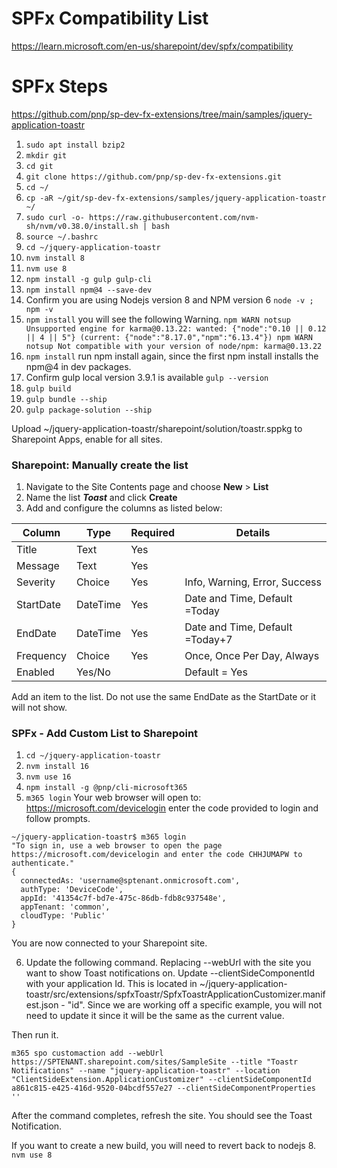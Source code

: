 # SPFx Compatibility List
https://learn.microsoft.com/en-us/sharepoint/dev/spfx/compatibility

# SPFx Steps
https://github.com/pnp/sp-dev-fx-extensions/tree/main/samples/jquery-application-toastr

1. `sudo apt install bzip2`
2. `mkdir git`
3. `cd git`
4. `git clone https://github.com/pnp/sp-dev-fx-extensions.git`
5. `cd ~/`
6. `cp -aR ~/git/sp-dev-fx-extensions/samples/jquery-application-toastr ~/`
7. `sudo curl -o- https://raw.githubusercontent.com/nvm-sh/nvm/v0.38.0/install.sh | bash`
8. `source ~/.bashrc`
9. `cd ~/jquery-application-toastr`
10. `nvm install 8`
11. `nvm use 8`
12. `npm install -g gulp gulp-cli`
13. `npm install npm@4 --save-dev` 
14. Confirm you are using Nodejs version 8 and NPM version 6 `node -v ; npm -v`
15. `npm install` you will see the following Warning. 
`npm WARN notsup Unsupported engine for karma@0.13.22: wanted: {"node":"0.10 || 0.12 || 4 || 5"} (current: {"node":"8.17.0","npm":"6.13.4"})
npm WARN notsup Not compatible with your version of node/npm: karma@0.13.22`
17. `npm install` run npm install again, since the first npm install installs the npm@4 in dev packages. 
18. Confirm gulp local version 3.9.1 is available `gulp --version` 
19. `gulp build`
20. `gulp bundle --ship`
21. `gulp package-solution --ship`

Upload ~/jquery-application-toastr/sharepoint/solution/toastr.sppkg to Sharepoint Apps, enable for all sites.
### Sharepoint: Manually create the list

1. Navigate to the Site Contents page and choose **New** > **List**
2. Name the list _**Toast**_ and click **Create**
3. Add and configure the columns as listed below:

Column | Type | Required | Details
--- | --- | --- | ---
Title | Text | Yes |
Message | Text | Yes |
Severity | Choice | Yes | Info, Warning, Error, Success
StartDate | DateTime | Yes | Date and Time, Default =Today
EndDate | DateTime | Yes | Date and Time, Default =Today+7
Frequency | Choice | Yes | Once, Once Per Day, Always
Enabled | Yes/No | | Default = Yes

Add an item to the list. Do not use the same EndDate as the StartDate or it will not show.

### SPFx - Add Custom List to Sharepoint

1. `cd ~/jquery-application-toastr`
2. `nvm install 16`
3. `nvm use 16`
4. `npm install -g @pnp/cli-microsoft365`
5. `m365 login`
Your web browser will open to: https://microsoft.com/devicelogin enter the code provided to login and follow prompts. 
```
~/jquery-application-toastr$ m365 login
"To sign in, use a web browser to open the page https://microsoft.com/devicelogin and enter the code CHHJUMAPW to authenticate."
{
  connectedAs: 'username@sptenant.onmicrosoft.com',
  authType: 'DeviceCode',
  appId: '41354c7f-bd7e-475c-86db-fdb8c937548e',
  appTenant: 'common',
  cloudType: 'Public'
}
```
You are now connected to your Sharepoint site.

6. Update the following command. Replacing --webUrl with the site you want to show Toast notifications on.
Update --clientSideComponentId with your application Id. This is located in
~/jquery-application-toastr/src/extensions/spfxToastr/SpfxToastrApplicationCustomizer.manifest.json - "id". Since we are working off a specific example, you will not need to update it since it will be the same as the current value.

Then run it.

```
m365 spo customaction add --webUrl https://SPTENANT.sharepoint.com/sites/SampleSite --title "Toastr Notifications" --name "jquery-application-toastr" --location "ClientSideExtension.ApplicationCustomizer" --clientSideComponentId a861c815-e425-416d-9520-04bcdf557e27 --clientSideComponentProperties ''
```

After the command completes, refresh the site. You should see the Toast Notification. 

If you want to create a new build, you will need to revert back to nodejs 8.
```nvm use 8```
